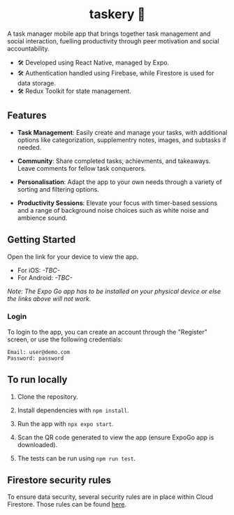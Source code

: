 <h1 align="center"> taskery 👥 </h1>

A task manager mobile app that brings together task management and social interaction, fuelling productivity through peer motivation and social accountability.

-   🛠️ Developed using React Native, managed by Expo.
-   🛠️ Authentication handled using Firebase, while Firestore is used for data storage.
-   🛠️ Redux Toolkit for state management.

## Features

-   **Task Management**: Easily create and manage your tasks, with additional options like categorization, supplementry notes, images, and subtasks if needed.

-   **Community**: Share completed tasks, achievments, and takeaways. Leave comments for fellow task conquerors.

-   **Personalisation**: Adapt the app to your own needs through a variety of sorting and filtering options.

-   **Productivity Sessions**: Elevate your focus with timer-based sessions and a range of background noise choices such as white noise and ambience sound.

## Getting Started

Open the link for your device to view the app.

-   For iOS: _-TBC-_
-   For Android: _-TBC-_

_Note: The Expo Go app has to be installed on your physical device or else the links above will not work._

### Login

To login to the app, you can create an account through the "Register" screen, or use the following credentials:

```
Email: user@demo.com
Password: password
```

## To run locally

1. Clone the repository.

2. Install dependencies with `npm install`.

3. Run the app with `npx expo start`.

4. Scan the QR code generated to view the app (ensure ExpoGo app is downloaded).

5. The tests can be run using `npm run test`.

## Firestore security rules

To ensure data security, several security rules are in place within Cloud Firestore. Those rules can be found [here](src/services/firebase/rules.md).
